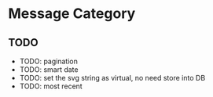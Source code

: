 # Message Category

## TODO

- TODO: pagination
- TODO: smart date
- TODO: set the svg string as virtual, no need store into DB
- TODO: most recent
